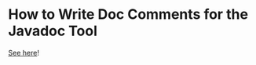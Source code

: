 # How to Write Doc Comments for the Javadoc Tool

[See here](https://www.oracle.com/br/technical-resources/articles/java/javadoc-tool.html)!
